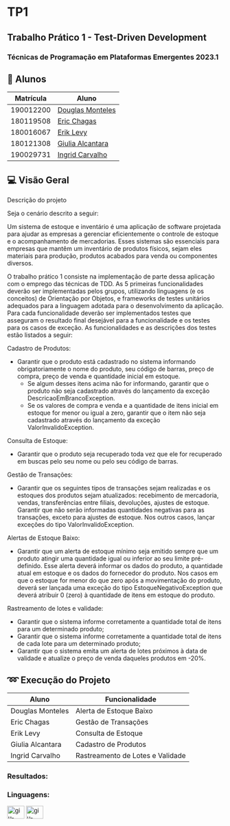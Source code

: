 # TP1
## Trabalho Prático 1 - Test-Driven Development
### Técnicas de Programação em Plataformas Emergentes 2023.1

## 👥 Alunos

| Matrícula | Aluno                                                      | 
| --------- | ---------------------------------------------------------- |
| 190012200	| [Douglas Monteles](https://github.com/DouglasMonteles)  |
| 180119508	| [Eric Chagas](https://github.com/Eric-chagas)  |
| 180016067	| [Erik Levy](https://github.com/Eric-chagas)  |
| 180121308 | [Giulia Alcantara](https://github.com/alcantaragiubs)      |
| 190029731 | [Ingrid Carvalho](https://github.com/IngridSCarvalho)      |

 ##  💻 Visão Geral

 <p> Descrição do projeto </p>

Seja o cenário descrito a seguir:

Um sistema de estoque e inventário é uma aplicação de software projetada para ajudar as empresas a gerenciar eficientemente o controle de estoque e o acompanhamento de mercadorias. Esses sistemas são essenciais para empresas que mantêm um inventário de produtos físicos, sejam eles materiais para produção, produtos acabados para venda ou componentes diversos.

O trabalho prático 1 consiste na implementação de parte dessa aplicação com o emprego das técnicas de TDD. As 5 primeiras funcionalidades deverão ser implementadas pelos grupos, utilizando linguagens (e os conceitos) de Orientação por Objetos, e frameworks de testes unitários adequados para a linguagem adotada para o desenvolvimento da aplicação. Para cada funcionalidade deverão ser implementados testes que asseguram o resultado final desejável para a funcionalidade e os testes para os casos de exceção. As funcionalidades e as descrições dos testes estão listados a seguir:

Cadastro de Produtos:

- Garantir que o produto está cadastrado no sistema informando obrigatoriamente o nome do produto, seu código de barras, preço de compra, preço de venda e quantidade inicial em estoque.
  - Se algum desses itens acima não for informando, garantir que o produto não seja cadastrado através do lançamento da exceção DescricaoEmBrancoException.
  - Se os valores de compra e venda e a quantidade de itens inicial em estoque for menor ou igual a zero, garantir que o item não seja cadastrado através do lançamento da exceção ValorInvalidoException.

Consulta de Estoque:

- Garantir que o produto seja recuperado toda vez que ele for recuperado em buscas pelo seu nome ou pelo seu código de barras.

Gestão de Transações:

- Garantir que os seguintes tipos de transações sejam realizadas e os estoques dos produtos sejam atualizados: recebimento de mercadoria, vendas, transferências entre filiais, devoluções, ajustes de estoque.
Garantir que não serão informadas quantidades negativas para as transações, exceto para ajustes de estoque. Nos outros casos, lançar exceções do tipo ValorInvalidoException.

Alertas de Estoque Baixo:

- Garantir que um alerta de estoque mínimo seja emitido sempre que um produto atingir uma quantidade igual ou inferior ao seu limite pré-definido.
Esse alerta deverá informar os dados do produto, a quantidade atual em estoque e os dados do fornecedor do produto.
Nos casos em que o estoque for menor do que zero após a movimentação do produto, deverá ser lançada uma exceção do tipo EstoqueNegativoException que deverá atribuir 0 (zero) à quantidade de itens em estoque do produto.

Rastreamento de lotes e validade:

- Garantir que o sistema informe corretamente a quantidade total de itens para um determinado produto;
- Garantir que o sistema informe corretamente a quantidade total de itens de cada lote para um determinado produto;
- Garantir que o sistema emita um alerta de lotes próximos à data de validade e atualize o preço de venda daqueles produtos em -20%.

## ➿ Execução do Projeto

| Aluno | Funcionalidade                                                      |
| --------- | ---------------------------------------------------------- |
| Douglas Monteles	| Alerta de Estoque Baixo  |
| Eric Chagas	| Gestão de Transações  |
| Erik Levy	| Consulta de Estoque  |
| Giulia Alcantara | Cadastro de Produtos  |
| Ingrid Carvalho | Rastreamento de Lotes e Validade  |

### Resultados: 

### Linguagens: 

<div style="display: inline_block">
<img align="center" alt="giu-java" height="30" width="40"  src="https://cdn.jsdelivr.net/gh/devicons/devicon/icons/java/java-original.svg">
<img align="center" alt="giu-junit" height="30" width="40"  src="https://github.com/DouglasMonteles/tp1/assets/54143767/450ef408-3385-46ac-8e2a-3d3e698cb626"> 

</div>

 
